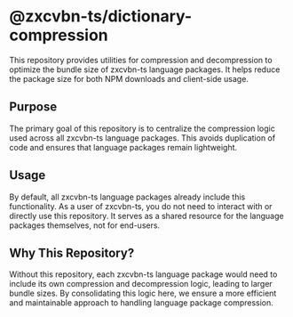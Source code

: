 # @zxcvbn-ts/dictionary-compression

This repository provides utilities for compression and decompression to optimize the bundle size of zxcvbn-ts language packages. It helps reduce the package size for both NPM downloads and client-side usage.

## Purpose
The primary goal of this repository is to centralize the compression logic used across all zxcvbn-ts language packages. This avoids duplication of code and ensures that language packages remain lightweight.

## Usage
By default, all zxcvbn-ts language packages already include this functionality. As a user of zxcvbn-ts, you do not need to interact with or directly use this repository. It serves as a shared resource for the language packages themselves, not for end-users.

## Why This Repository?
Without this repository, each zxcvbn-ts language package would need to include its own compression and decompression logic, leading to larger bundle sizes. By consolidating this logic here, we ensure a more efficient and maintainable approach to handling language package compression.